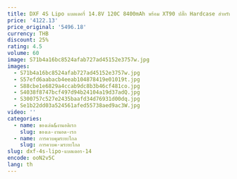 ```yaml
---
title: DXF 4S Lipo แบตเตอรี่ 14.8V 120C 8400mAh พร้อม XT90 ปลั๊ก Hardcase สําหรับ 1/8 Buggy Truggy Offroad รถเรือรถบรรทุกเครื่องบิน UAV RACING
price: '4122.13'
price_original: '5496.18'
currency: THB
discount: 25%
rating: 4.5
volume: 60
image: S71b4a16bc8524afab727ad45152e3757w.jpg
images:
  - S71b4a16bc8524afab727ad45152e3757w.jpg
  - S57efd6aabacb4eeab104878419e01019t.jpg
  - S88cbe1e6829a4ccab9dc8b3b46cf481co.jpg
  - S4038f8747bcf497d94b24104a19d37adQ.jpg
  - S300757c527e2435baafd34d76931d00dq.jpg
  - Se1b22dd03a524561afed55738aed9ac3W.jpg
video: ''
categories:
  - name: ของเล่น&งานอดิเรก
    slug: ของเล-งานอด-เรก
  - name: การควบคุมระยะไกล
    slug: การควบค-มระยะไกล
slug: dxf-4s-lipo-แบตเตอร-14
encode: ooN2v5C
lang: th
---
```

  